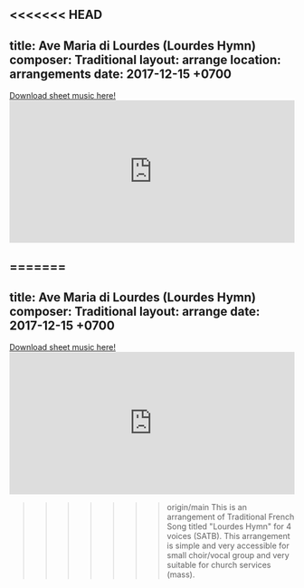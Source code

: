 <<<<<<< HEAD
---
title: Ave Maria di Lourdes (Lourdes Hymn)
composer: Traditional
layout: arrange
location: arrangements
date: 2017-12-15 +0700
---

<div class="button">
    <a href="https://www.sheetmusicplus.com/title/21779068" target="_blank" onclick="ga('send', 'event', 'buttons', 'download', 'arr-lourdes-hymn')">Download sheet music here!</a>
</div>

<iframe src="https://audiomack.com/embed/song/cgdl/lourdes-hymn?background=1" scrolling="no" width="100%" height="252" scrollbars="no" frameborder="0"></iframe>

=======
---
title: Ave Maria di Lourdes (Lourdes Hymn)
composer: Traditional
layout: arrange
date: 2017-12-15 +0700
---

<div class="button">
    <a href="https://www.sheetmusicplus.com/title/21779068" target="_blank" onclick="ga('send', 'event', 'buttons', 'download', 'arr-lourdes-hymn')">Download sheet music here!</a>
</div>

<iframe src="https://audiomack.com/embed/song/cgdl/lourdes-hymn?background=1" scrolling="no" width="100%" height="252" scrollbars="no" frameborder="0"></iframe>

>>>>>>> origin/main
This is an arrangement of Traditional French Song titled "Lourdes Hymn" for 4 voices (SATB). This arrangement is simple and very accessible for small choir/vocal group and very suitable for church services (mass).